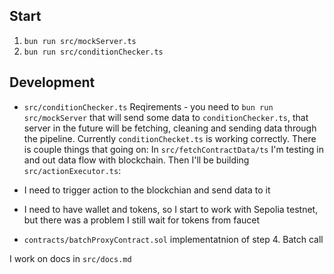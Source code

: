 ## Start
1. `bun run src/mockServer.ts`
2. `bun run src/conditionChecker.ts` 

## Development

- `src/conditionChecker.ts`
Reqirements - you need to `bun run src/mockServer` that will send some data to `conditionChecker.ts`, that server in the future will be fetching, cleaning and sending data through the pipeline.
Currently `conditionChecket.ts` is working correctly.
There is couple things that going on:
In `src/fetchContractData/ts` I'm testing in and out data flow with blockchain. Then I'll be building `src/actionExecutor.ts`:
- I need to trigger action to the blockchian and send data to it
- I need to have wallet and tokens, so I start to work with Sepolia testnet, but there was a problem I still wait for tokens from faucet


- `contracts/batchProxyContract.sol` implementatnion of step 4. Batch call


I work on docs in `src/docs.md`
